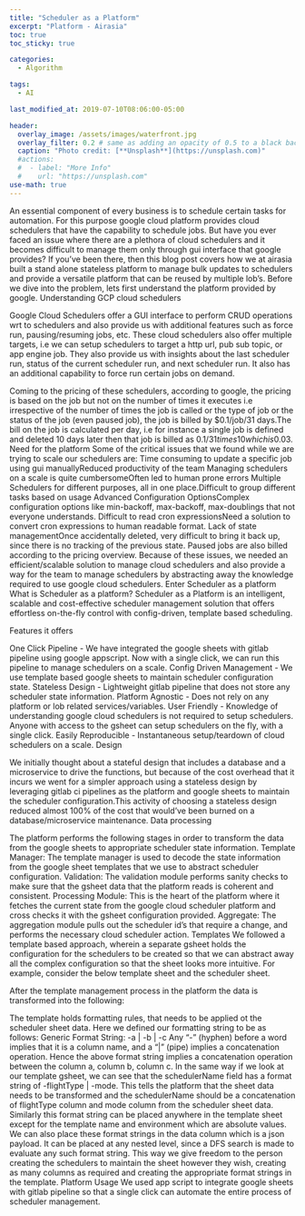 ```yaml
---
title: "Scheduler as a Platform"
excerpt: "Platform - Airasia"
toc: true
toc_sticky: true

categories:
  - Algorithm

tags:
  - AI

last_modified_at: 2019-07-10T08:06:00-05:00

header:
  overlay_image: /assets/images/waterfront.jpg
  overlay_filter: 0.2 # same as adding an opacity of 0.5 to a black background
  caption: "Photo credit: [**Unsplash**](https://unsplash.com)"
  #actions:
  #  - label: "More Info"
  #    url: "https://unsplash.com"
use-math: true
---
```

An essential component of every business is to schedule certain tasks for automation. For this purpose google cloud platform provides cloud schedulers that have the capability to schedule jobs. But have you ever faced an issue where there are a plethora of cloud schedulers and it becomes difficult to manage them only through gui interface that google provides? If you’ve been there, then this blog post covers how we at airasia built a stand alone stateless platform to manage bulk updates to schedulers and provide a versatile platform that can be reused by multiple lob’s. Before we dive into the problem, lets first understand the platform provided by google.
Understanding GCP cloud schedulers

Google Cloud Schedulers offer a GUI interface to perform CRUD operations wrt to schedulers and also provide us with additional features such as force run, pausing/resuming jobs, etc. These cloud schedulers also offer multiple targets, i.e we can setup schedulers to target a http url, pub sub topic, or app engine job. They also provide us with insights about the last scheduler run, status of the current scheduler run, and next scheduler run. It also has an additional capability to force run certain jobs on demand.

Coming to the pricing of these schedulers, according to google, the pricing is based on the job but not on the number of times it executes i.e irrespective of the number of times the job is called or the type of job or the status of the job (even paused job), the job is billed by $0.1/job/31 days.The bill on the job is calculated per day, i.e for instance a single job is defined and deleted 10 days later then that job is billed as $0.1/31 times 10 which is 0.03$.
Need for the platform
Some of the critical issues that we found while we are trying to scale our schedulers are:
Time consuming to update a specific job using gui manuallyReduced productivity of the team
Managing schedulers on a scale is quite cumbersomeOften led to human prone errors 
Multiple Schedulers for different purposes, all in one place.Difficult to group different tasks based on usage
Advanced Configuration OptionsComplex configuration options like min-backoff, max-backoff, max-doublings that not everyone understands.
Difficult to read cron expressionsNeed a solution to convert cron expressions to human readable format.
Lack of state managementOnce accidentally deleted, very difficult to bring it back up, since there is no tracking of the previous state.
Paused jobs are also billed according to the pricing overview.
Because of these issues, we needed an efficient/scalable solution to manage cloud schedulers and also provide a way for the team to manage schedulers by abstracting away the knowledge required to use google cloud schedulers. Enter Scheduler as a platform
What is Scheduler as a platform?
Scheduler as a Platform is an intelligent, scalable and cost-effective scheduler management solution that offers effortless on-the-fly control with config-driven, template based scheduling.


Features it offers

One Click Pipeline - We have integrated the google sheets with gitlab pipeline using google appscript. Now with a single click, we can run this pipeline to manage schedulers on a scale.
Config Driven Management - We use template based google sheets to maintain scheduler configuration state.
Stateless Design - Lightweight gitlab pipeline that does not store any scheduler state information.
Platform Agnostic - Does not rely on any platform or lob related services/variables.
User Friendly - Knowledge of understanding google cloud schedulers is not required to setup schedulers. Anyone with access to the gsheet can setup schedulers on the fly, with a single click.
Easily Reproducible - Instantaneous setup/teardown of cloud schedulers on a scale.
Design


We initially thought about a stateful design that includes a database and a microservice to drive the functions, but because of the cost overhead that it incurs we went for a simpler approach using a stateless design by leveraging gitlab ci pipelines as the platform and google sheets to maintain the scheduler configuration.This activity of choosing a stateless design reduced almost 100% of the cost that would’ve been burned on a database/microservice maintenance.
Data processing



The platform performs the following stages in order to transform the data from the google sheets to appropriate scheduler state information. 
Template Manager: The template manager is used to decode the state information from the google sheet templates that we use to abstract scheduler configuration.
Validation: The validation module performs sanity checks to make sure that the gsheet data that the platform reads is coherent and consistent.
Processing Module: This is the heart of the platform where it fetches the current state from the google cloud scheduler platform and cross checks it with the gsheet configuration provided.
Aggregate: The aggregation module pulls out the scheduler id’s that require a change, and performs the necessary cloud scheduler action.
Templates
We followed a template based approach, wherein a separate gsheet holds the configuration for the schedulers to be created so that we can abstract away all the complex configuration so that the sheet looks more intuitive. For example, consider the below template sheet and the scheduler sheet.



After the template management process in the platform the data is transformed into the following:


The template holds formatting rules, that needs to be applied ot the scheduler sheet data. Here we defined our formatting string to be as follows:
Generic Format String: -a | -b | -c 
Any “-” (hyphen) before a word implies that it is a column name, and a “|” (pipe) implies a concatenation operation. Hence the above format string implies a concatenation operation between the column a, column b, column c.
In the same way if we look at our template gsheet, we can see that the schedulerName field has a format string of -flightType | -mode. This tells the platform that the sheet data needs to be transformed and the schedulerName should be a concatenation of flightType column and mode column from the scheduler sheet data. Similarly this format string can be placed anywhere in the template sheet except for the template name and environment which are absolute values. We can also place these format strings in the data column which is a json payload. It can be placed at any nested level, since a DFS search is made to evaluate any such format string.
This way we give freedom to the person creating the schedulers to maintain the sheet however they wish, creating as many columns as required and creating the appropriate format strings in the template.
Platform Usage
We used app script to integrate google sheets with gitlab pipeline so that a single click can automate the entire process of scheduler management. 

